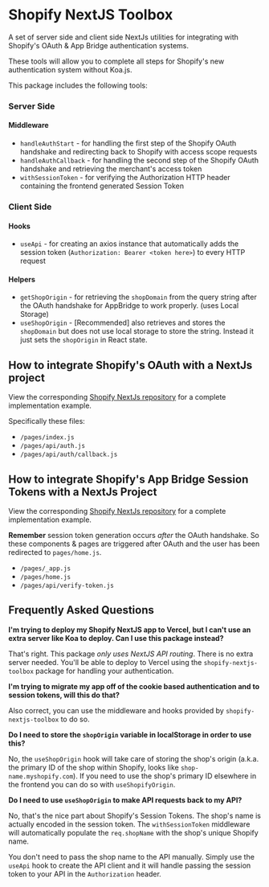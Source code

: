 # Shopify NextJS Toolbox

A set of server side and client side NextJs utilities for integrating with Shopify's OAuth & App Bridge authentication systems.

These tools will allow you to complete all steps for Shopify's new authentication system without Koa.js.

This package includes the following tools:

### Server Side

#### Middleware
* `handleAuthStart` - for handling the first step of the Shopify OAuth handshake and redirecting back to Shopify with access scope requests
* `handleAuthCallback` - for handling the second step of the Shopify OAuth handshake and retrieving the merchant's access token
* `withSessionToken` - for verifying the Authorization HTTP header containing the frontend generated Session Token 

### Client Side

#### Hooks
* `useApi` - for creating an axios instance that automatically adds the session token (`Authorization: Bearer <token here>`) to every HTTP request
#### Helpers
* `getShopOrigin` - for retrieving the `shopDomain` from the query string after the OAuth handshake for AppBridge to work properly. (uses Local Storage)
* `useShopOrigin` - [Recommended] also retrieves and stores the `shopDomain` but does not use local storage to store the string. Instead it just sets the `shopOrigin` in React state.

## How to integrate Shopify's OAuth with a NextJs project

View the corresponding [Shopify NextJs repository](https://github.com/ctrlaltdylan/shopify-session-tokens-nextjs) for a complete implementation example.

Specifically these files:

* `/pages/index.js`
* `/pages/api/auth.js`
* `/pages/api/auth/callback.js`

## How to integrate Shopify's App Bridge Session Tokens with a NextJs Project

View the corresponding [Shopify NextJs repository](https://github.com/ctrlaltdylan/shopify-session-tokens-nextjs) for a complete implementation example.

**Remember** session token generation occurs _after_ the OAuth handshake. So these components & pages are triggered after OAuth and the user has been redirected to `pages/home.js`.

* `/pages/_app.js`
* `/pages/home.js`
* `/pages/api/verify-token.js`

## Frequently Asked Questions

**I'm trying to deploy my Shopify NextJS app to Vercel, but I can't use an extra server like Koa to deploy. Can I use this package instead?**

That's right. This package _only uses NextJS API routing_. There is no extra server needed. You'll be able to deploy to Vercel using the `shopify-nextjs-toolbox` package for handling your authentication.

**I'm trying to migrate my app off of the cookie based authentication and to session tokens, will this do that?**

Also correct, you can use the middleware and hooks provided by `shopify-nextjs-toolbox` to do so.

**Do I need to store the `shopOrigin` variable in localStorage in order to use this?**

No, the `useShopOrigin` hook will take care of storing the shop's origin (a.k.a. the primary ID of the shop within Shopify, looks like `shop-name.myshopify.com`). If you need to use the shop's primary ID elsewhere in the frontend you can do so with `useShopifyOrigin`.

**Do I need to use `useShopOrigin` to make API requests back to my API?**

No, that's the nice part about Shopify's Session Tokens. The shop's name is actually encoded in the session token. The `withSessionToken` middleware will automatically populate the `req.shopName` with the shop's unique Shopify name.

You don't need to pass the shop name to the API manually. Simply use the `useApi` hook to create the API client and it will handle passing the session token to your API in the `Authorization` header.
